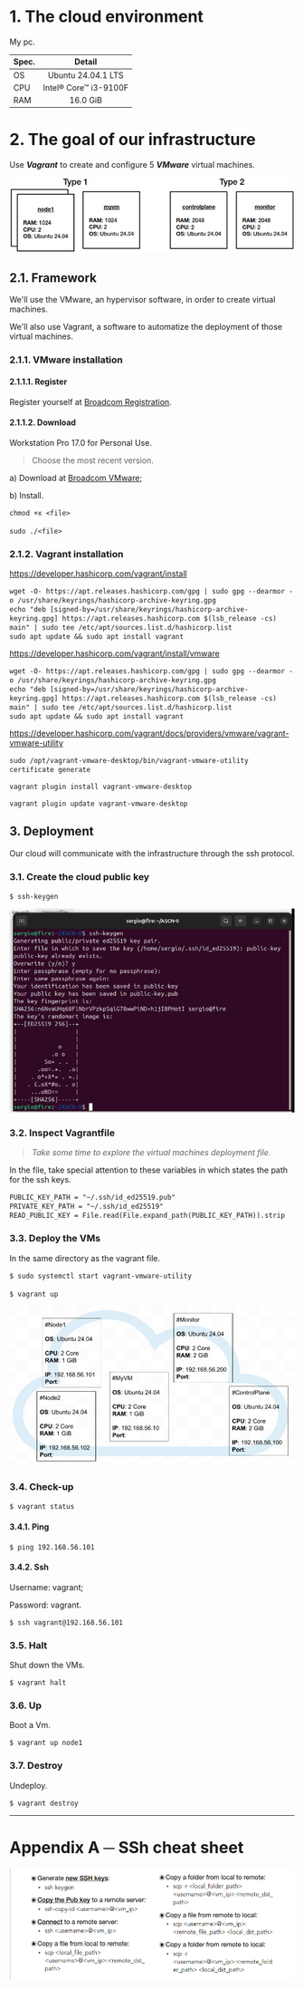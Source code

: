 # 1. The cloud environment
My pc.

| Spec. |        Detail         |
| :---  |        :---:          |
| OS    | Ubuntu 24.04.1 LTS    |
| CPU   | Intel® Core™ i3-9100F |
| RAM   | 16.0 GiB              |


# 2. The goal of our infrastructure
Use ***Vagrant*** to create and configure 5 ***VMware*** virtual machines.

![](assets/media/diagrams/goal_0.png)

## 2.1. Framework
We'll use the VMware, an hypervisor software, in order to create virtual machines.

We'll also use Vagrant, a software to automatize the deployment of those virtual machines.

### 2.1.1. VMware installation

#### 2.1.1.1. Register
Register yourself at [Broadcom Registration](https://profile.broadcom.com/web/registration).

#### 2.1.1.2. Download
Workstation Pro 17.0 for Personal Use.
> Choose the most recent version.

a) Download at [Broadcom VMware](https://support.broadcom.com/group/ecx/productdownloads?subfamily=VMware+Workstation+Pro);

b) Install.

```
chmod +x <file>

sudo ./<file>
```


### 2.1.2. Vagrant installation
https://developer.hashicorp.com/vagrant/install
```
wget -O- https://apt.releases.hashicorp.com/gpg | sudo gpg --dearmor -o /usr/share/keyrings/hashicorp-archive-keyring.gpg
echo "deb [signed-by=/usr/share/keyrings/hashicorp-archive-keyring.gpg] https://apt.releases.hashicorp.com $(lsb_release -cs) main" | sudo tee /etc/apt/sources.list.d/hashicorp.list
sudo apt update && sudo apt install vagrant
```

https://developer.hashicorp.com/vagrant/install/vmware
```
wget -O- https://apt.releases.hashicorp.com/gpg | sudo gpg --dearmor -o /usr/share/keyrings/hashicorp-archive-keyring.gpg
echo "deb [signed-by=/usr/share/keyrings/hashicorp-archive-keyring.gpg] https://apt.releases.hashicorp.com $(lsb_release -cs) main" | sudo tee /etc/apt/sources.list.d/hashicorp.list
sudo apt update && sudo apt install vagrant
```
https://developer.hashicorp.com/vagrant/docs/providers/vmware/vagrant-vmware-utility
```
sudo /opt/vagrant-vmware-desktop/bin/vagrant-vmware-utility certificate generate
```
```
vagrant plugin install vagrant-vmware-desktop
```
```
vagrant plugin update vagrant-vmware-desktop
```


## 3. Deployment
Our cloud will communicate with the infrastructure through the ssh protocol.

### 3.1. Create the cloud public key
```
$ ssh-keygen
```

<img src=assets/media/showcase/ssh_key.png width=720>

### 3.2. Inspect Vagrantfile
> *Take some time to explore the virtual machines deployment file.*

In the file, take special attention to these variables in which states the path for the ssh keys.
```
PUBLIC_KEY_PATH = "~/.ssh/id_ed25519.pub"
PRIVATE_KEY_PATH = "~/.ssh/id_ed25519"
READ_PUBLIC_KEY = File.read(File.expand_path(PUBLIC_KEY_PATH)).strip
```

### 3.3. Deploy the VMs
In the same directory as the vagrant file.

```
$ sudo systemctl start vagrant-vmware-utility

$ vagrant up
```

<img src="media/diagrams/infrastructure1.png">

### 3.4. Check-up
```
$ vagrant status
```

#### 3.4.1. Ping
```
$ ping 192.168.56.101
```

#### 3.4.2. Ssh
Username: vagrant;

Password: vagrant.

```
$ ssh vagrant@192.168.56.101
```

### 3.5. Halt
Shut down the VMs.
```
$ vagrant halt
```
### 3.6. Up
Boot a Vm.

```
$ vagrant up node1
```
### 3.7. Destroy
Undeploy.
```
$ vagrant destroy
```

<hr>

# Appendix A ─ SSh cheat sheet
<img src="assets/media/ssh_cheatsheet2.png">
